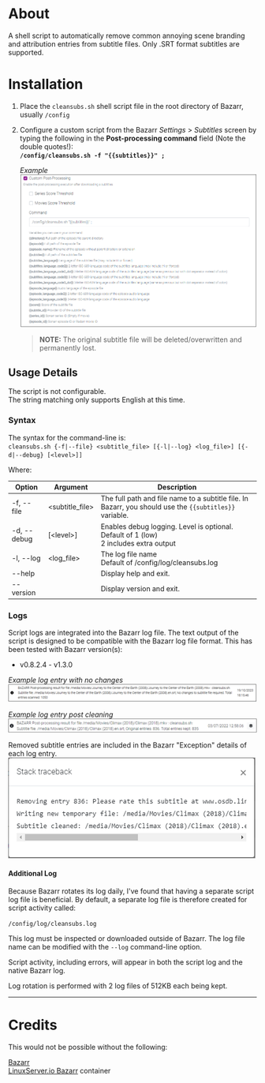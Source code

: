 # About
A shell script to automatically remove common annoying scene branding and attribution entries from subtitle files.
Only .SRT format subtitles are supported.

# Installation
1. Place the `cleansubs.sh` shell script file in the root directory of Bazarr, usually `/config`
2. Configure a custom script from the Bazarr *Settings* > *Subtitles* screen by typing the following in the **Post-processing command** field (Note the double quotes!):  
   **`/config/cleansubs.sh -f "{{subtitles}}" ;`**  

   *Example*  
   ![cleansubs](.assets/bazarr-settings-subtitles.png "Bazarr subtitles settings")


   >**NOTE:** The original subtitle file will be deleted/overwritten and permanently lost.

## Usage Details
The script is not configurable.  
The string matching only supports English at this time.

### Syntax
The syntax for the command-line is:  
`cleansubs.sh {-f|--file} <subtitle_file> [{-l|--log} <log_file>] [{-d|--debug} [<level>]]`

Where:

Option|Argument|Description
---|---|---
-f, --file|<subtitle_file>|The full path and file name to a subtitle file. In Bazarr, you should use the `{{subtitles}}` variable.
-d, --debug|\[\<level\>\]|Enables debug logging. Level is optional.<br/>Default of 1 (low)<br/>2 includes extra output
-l, --log|<log_file>|The log file name<br/>Default of /config/log/cleansubs.log
--help| |Display help and exit.
--version| |Display version and exit.

### Logs
Script logs are integrated into the Bazarr log file. The text output of the script is designed to be compatible with the Bazarr log file format. This has been tested with Bazarr version(s):
- v0.8.2.4 - v1.3.0

*Example log entry with no changes*  
![normal log](.assets/bazarr-log1.png "Bazarr log entry")

*Example log entry post cleaning*  
![cleaned subtitle log](.assets/bazarr-log2.png "Bazarr log entry")

Removed subtitle entries are included in the Bazarr "Exception" details of each log entry.  
![cleaned subtitle log detail](.assets/bazarr-log2-detail.png "Bazarr log traceback")

#### Additional Log
Because Bazarr rotates its log daily, I've found that having a separate script log file is beneficial.
By default, a separate log file is therefore created for script activity called:

`/config/log/cleansubs.log`

This log must be inspected or downloaded outside of Bazarr.  The log file name can be modified with the `--log` command-line option.

Script activity, including errors, will appear in both the script log and the native Bazarr log.

Log rotation is performed with 2 log files of 512KB each being kept.  

___

# Credits

This would not be possible without the following:

[Bazarr](https://www.bazarr.media/ "Bazarr homepage")  
[LinuxServer.io Bazarr](https://hub.docker.com/r/linuxserver/bazarr "Bazarr Docker container") container
